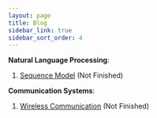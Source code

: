 ```yaml
---
layout: page
title: Blog
sidebar_link: true
sidebar_sort_order: 4
---
```


**Natural Language Processing**: 
1. <a href='/assets/files/Sequence_Models.pdf'>Sequence Model</a> (Not Finished)

**Communication Systems**:
1. <a href='/assets/files/Wireless_Communication.pdf'>Wireless Communication</a> (Not Finished)


